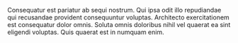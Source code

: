 Consequatur est pariatur ab sequi nostrum. Qui ipsa odit illo repudiandae qui recusandae provident consequuntur voluptas. Architecto exercitationem est consequatur dolor omnis. Soluta omnis doloribus nihil vel quaerat ea sint eligendi voluptas. Quis quaerat est in numquam enim.